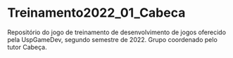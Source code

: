 # Treinamento2022_01_Cabeca
Repositório do jogo de treinamento de desenvolvimento de jogos oferecido pela UspGameDev, segundo semestre de 2022. Grupo coordenado pelo tutor Cabeça.
